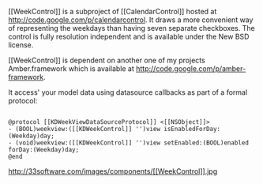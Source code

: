 [[WeekControl]] is a subproject of [[CalendarControl]] hosted at http://code.google.com/p/calendarcontrol. It draws a more convenient way of representing the weekdays than having seven separate checkboxes. The control is fully resolution independent and is available under the New BSD license.

[[WeekControl]] is dependent on another one of my projects Amber.framework which is available at http://code.google.com/p/amber-framework.

It access' your model data using datasource callbacks as part of a formal protocol:

<code>
@protocol [[KDWeekViewDataSourceProtocol]] <[[NSObject]]>
- (BOOL)weekview:([[KDWeekControl]] '')view isEnabledForDay:(Weekday)day;
- (void)weekview:([[KDWeekControl]] '')view setEnabled:(BOOL)enabled forDay:(Weekday)day;
@end
</code>

http://33software.com/images/components/[[WeekControl]].jpg